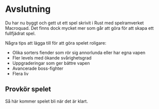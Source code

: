 # Avslutning

Du har nu byggt och gett ut ett spel skrivit i Rust med spelramverket
Macroquad. Det finns dock mycket mer som går att göra för att skapa ett
fullfjädrat spel.

Några tips att lägga till för att göra spelet roligare:

* Olika sorters fiender som rör sig annorlunda eller har egna vapen
* Fler levels med ökande svårighetsgrad
* Uppgraderingar som ger bättre vapen
* Avancerade boss-fighter
* Flera liv

<div class="noprint no-page-break">

## Provkör spelet

Så här kommer spelet bli när det är klart.

<canvas id="glcanvas" tabindex='1'></canvas>
<script src="https://not-fl3.github.io/miniquad-samples/mq_js_bundle.js"></script>
<script>load("mitt-spel.wasm");</script>

</div>
